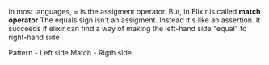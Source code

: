 


In most languages, = is the assigment operator.
But, in Elixir is called **match operator**
The equals sign isn't an assigment. Instead it's like an assertion.
It succeeds if elixir can find a way of making the left-hand side 
"equal" to right-hand side 

Pattern - Left side
Match - Rigth side 
